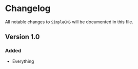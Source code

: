 # Changelog

All notable changes to `SimpleCMS` will be documented in this file.

## Version 1.0

### Added
- Everything
